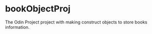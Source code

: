 # bookObjectProj
The Odin Project project with making construct objects to store books information. 
